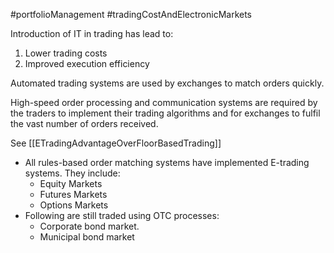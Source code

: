#portfolioManagement #tradingCostAndElectronicMarkets 

Introduction of IT in trading has lead to:
1. Lower trading costs 
2. Improved execution efficiency 

Automated trading systems are used by exchanges to match orders quickly. 

High-speed order processing and communication systems are required by the traders to implement their trading algorithms and for exchanges to fulfil the vast number of orders received. 

See [[ETradingAdvantageOverFloorBasedTrading]]

- All rules-based order matching systems have implemented E-trading systems. They include: 
	- Equity Markets 
	- Futures Markets 
	- Options Markets
- Following are still traded using OTC processes: 
	- Corporate bond market. 
	- Municipal bond market
